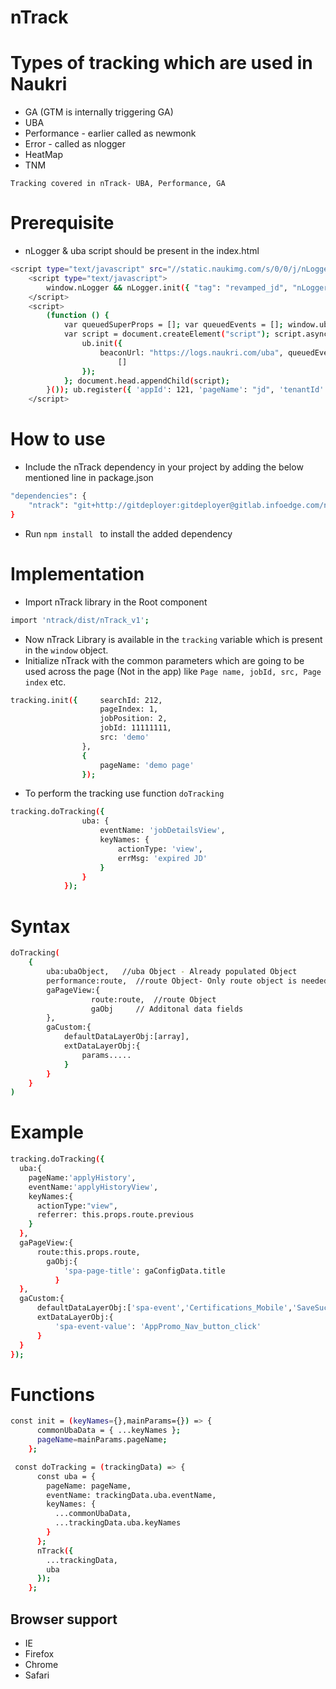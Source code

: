 # nTrack

# Types of tracking which are used in Naukri
 - GA (GTM is internally triggering GA)
 - UBA
 - Performance  - earlier called as newmonk
 - Error - called as nlogger
 - HeatMap
 - TNM
 
`Tracking covered in nTrack- UBA, Performance, GA`

# Prerequisite
- nLogger & uba script should be present in the index.html

```sh
<script type="text/javascript" src="//static.naukimg.com/s/0/0/j/nLoggerJB_v3.0.min.js"></script>
    <script type="text/javascript">
        window.nLogger && nLogger.init({ "tag": "revamped_jd", "nLogger": { "beaconUrl": "https:\/\/lg.naukri.com\/uba", "eventName": "newMonkError", "deviceType": "SERVER" }, "boomerang": { "logBW": false, "beaconUrl": "https:\/\/lg.naukri.com\/uba", "imageURL": "\/\/static.naukimg.com\/s\/0\/0\/i\/", "eventName": "newMonkPerformance", "deviceType": "SERVER" }, "tenantId": 1, "appId": 121, "userIP": "2088510594" });
    </script>
    <script>
        (function () {
            var queuedSuperProps = []; var queuedEvents = []; window.ub = { track: function (eventName, eventProps) { queuedEvents.push([eventName, eventProps]) }, register: function (properties) { queuedSuperProps.push(properties); } };
            var script = document.createElement("script"); script.async = true; script.src = "//static.naukimg.com/s/0/1/j/ub_v1.5.min.js"; script.onload = function () {
                ub.init({
                    beaconUrl: "https://logs.naukri.com/uba", queuedEvents: queuedEvents, queuedSuperProps: queuedSuperProps, tenantId: '1', autoTrack: false, blackList:
                        []
                });
            }; document.head.appendChild(script);
        }()); ub.register({ 'appId': 121, 'pageName': "jd", 'tenantId': '1', });
    </script>
 ```   

# How to use
- Include the nTrack dependency in your project by adding the below mentioned line in package.json

```sh
"dependencies": {
    "ntrack": "git+http://gitdeployer:gitdeployer@gitlab.infoedge.com/naukri-ui-dev/node-nTrack.git#v0.0.1-beta3"
}
```
- Run `npm install ` to install the added dependency



# Implementation
- Import nTrack library in the Root component

```sh
import 'ntrack/dist/nTrack_v1';
```

- Now nTrack Library is available in the `tracking` variable which is present in the `window` object.
- Initialize nTrack with the common parameters which are going to be used across the page (Not in the app) like `Page name, jobId, src, Page index` etc.

```sh
tracking.init({     searchId: 212,
                    pageIndex: 1,
                    jobPosition: 2,
                    jobId: 11111111,
                    src: 'demo'
                },
                {
                    pageName: 'demo page' 
                });
```

- To perform the tracking use function `doTracking`

```sh
tracking.doTracking({
                uba: {
                    eventName: 'jobDetailsView',
                    keyNames: {
                        actionType: 'view',
                        errMsg: 'expired JD'
                    }
                }
            });
```            

# Syntax

```sh
doTracking(
    {
        uba:ubaObject,   //uba Object - Already populated Object
        performance:route,  //route Object- Only route object is needed by performance(boomlogger), performance creates its own object
        gaPageView:{
                  route:route,  //route Object
                  gaObj     // Additonal data fields
        },
        gaCustom:{
            defaultDataLayerObj:[array],
            extDataLayerObj:{
                params.....
            }
        }
    }
)

```
# Example

```sh
tracking.doTracking({
  uba:{
    pageName:'applyHistory',
    eventName:'applyHistoryView',
    keyNames:{
      actionType:"view",
      referrer: this.props.route.previous
    }
  },
  gaPageView:{
      route:this.props.route,
        gaObj:{
            'spa-page-title': gaConfigData.title
          }
  },
  gaCustom:{
      defaultDataLayerObj:['spa-event','Certifications_Mobile','SaveSuccess','click'],
      extDataLayerObj:{
          'spa-event-value': 'AppPromo_Nav_button_click'
      }
  }
});
```

# Functions
```sh
const init = (keyNames={},mainParams={}) => {
      commonUbaData = { ...keyNames };
      pageName=mainParams.pageName;
    };
```
```sh
 const doTracking = (trackingData) => {
      const uba = {
        pageName: pageName,
        eventName: trackingData.uba.eventName,
        keyNames: {
          ...commonUbaData,
          ...trackingData.uba.keyNames
        }
      };
      nTrack({
        ...trackingData,
        uba
      });
    };
```

## Browser support
- IE
- Firefox 
- Chrome
- Safari


